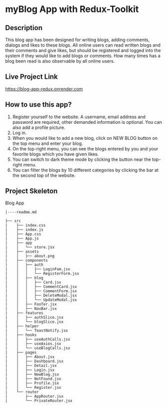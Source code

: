 
# myBlog App with Redux-Toolkit

## Description
This blog app has been designed for writing blogs, adding comments, dialogs and likes to these blogs. All online users can read written blogs and their comments and give likes, but should be registered and logged into the system if they would like to add blogs or comments. How many times has a blog been read is also observable by all online users. 

## Live Project Link
https://blog-app-redux.onrender.com

## How to use this app?
1. Register yourself to the website. A username, email address and password are required, other demanded information is optional. You can also add a profile picture.
2. Log in.
3. When you would like to add a new blog, click on NEW BLOG button on the top menu and enter your blog.
4. On the top-right menu, you can see the blogs entered by you and your favorite blogs which you have given likes.
5. You can switch to dark theme mode by clicking the button near the top-right menu.
6. You can filter the blogs by 10 different categories by clicking the bar at the second top of the website.

## Project Skeleton

Blog App
```
|----readme.md        

├── src
|    ├── index.css
|    ├── index.js
|    ├── App.css
|    ├── App.js
|    ├── app
|    │   └── store.jsx
|    ├── assets
|    │   ├── about.png
|    ├── components
|    │   ├── auth
|    │   │   ├── LoginFom.jsx
|    │   │   └── RegisterForm.jsx
|    │   ├── blog
|    │   │   ├── Card.jsx
|    │   │   ├── CommentCard.jsx
|    │   │   ├── CommentForm.jsx
|    │   │   ├── DeleteModal.jsx
|    │   │   └── UpdateModal.jsx
|    │   ├── FooTer.jsx
|    │   ├── NavBar.jsx
|    ├── features
|    │   ├── authSlice.jsx
|    │   └── blogSlice.jsx
|    ├── helper
|    │   └── ToastNotify.jsx
|    ├── hooks
|    │   ├── useAuthCalls.jsx
|    │   ├── useAxios.jsx
|    │   └── useBlogCalls.jsx
|    ├── pages
|    │   ├── About.jsx
|    │   ├── Dashboard.jsx
|    │   ├── Detail.jsx
|    │   ├── Login.jsx
|    │   ├── NewBlog.jsx
|    │   ├── NotFound.jsx
|    │   ├── Profile.jsx
|    │   └── Register.jsx
|    └── router
|        ├── AppRouter.jsx
|        └── PrivateRouter.jsx
```
